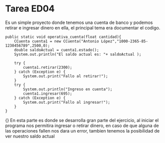 
# Tarea ED04

Es un simple proyecto donde tenemos una cuenta de banco y podemos retirar e ingresar dinero en ella, el principal tema era documentar el codigo.
    
    public static void operativa_cuenta(float cantidad){
        CCuenta cuenta1 = new CCuenta("Antonio López","1000-2365-85-1230456789",2500,0);
        double saldoActual = cuenta1.estado();
        System.out.println("El saldo actual es: "+ saldoActual );

        try {
            cuenta1.retirar(2300);
        } catch (Exception e) {
            System.out.print("Fallo al retirar!");
        }
        try {
            System.out.println("Ingreso en cuenta");
            cuenta1.ingresar(695);
        } catch (Exception e) {
            System.out.print("Fallo al ingresar!");
        }
    }
{} En esta parte es donde se desarrolla gran parte del ejercicio, al iniciar el programa nos permitira ingresar o retirar dinero, en caso de que alguna de las operaciones fallen nos dara un error, tambien tenemos la posibilidad de ver nuestro saldo actual
